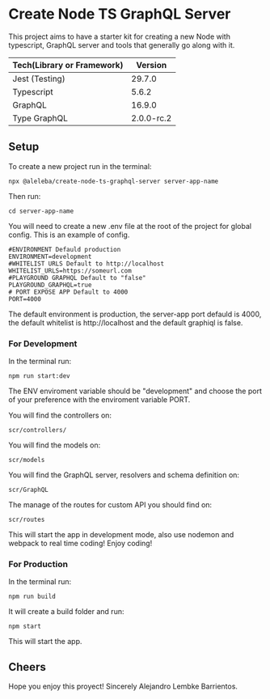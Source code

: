 # Create Node TS GraphQL Server

This project aims to have a starter kit for creating a new Node with typescript, GraphQL server and tools that generally go along with it.

Tech(Library or Framework) | Version |
--- | --- |
Jest (Testing) | 29.7.0
Typescript | 5.6.2
GraphQL | 16.9.0
Type GraphQL | 2.0.0-rc.2

## Setup
To create a new project run in the terminal:
```
npx @aleleba/create-node-ts-graphql-server server-app-name
```
Then run:
```
cd server-app-name
```
You will need to create a new .env file at the root of the project for global config.
This is an example of config.
```
#ENVIRONMENT Defauld production
ENVIRONMENT=development
#WHITELIST URLS Default to http://localhost
WHITELIST_URLS=https://someurl.com
#PLAYGROUND GRAPHQL Default to "false"
PLAYGROUND_GRAPHQL=true
# PORT EXPOSE APP Default to 4000
PORT=4000
```
The default environment is production, the server-app port defauld is 4000, the default whitelist is http://localhost and the default graphiql is false.

### For Development
In the terminal run:
```
npm run start:dev
```
The ENV enviroment variable should be "development" and choose the port of your preference with the enviroment variable PORT.

You will find the controllers on:
```
scr/controllers/
```
You will find the models on:
```
scr/models
```
You will find the GraphQL server, resolvers and schema definition on:
```
scr/GraphQL
```

The manage of the routes for custom API you should find on:
```
scr/routes
```

This will start the app in development mode, also use nodemon and webpack to real time coding!
Enjoy coding!

### For Production
In the terminal run:
```
npm run build
```
It will create a build folder and run:
```
npm start
```
This will start the app.

## Cheers
Hope you enjoy this proyect! Sincerely Alejandro Lembke Barrientos.